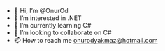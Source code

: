 - 👋 Hi, I’m @OnurOd
- 👀 I’m interested in .NET
- 🌱 I’m currently learning C#
- 💞️ I’m looking to collaborate on C#
- 📫 How to reach me onurodyakmaz@hotmail.com

<!---
OnurOd/OnurOd is a ✨ special ✨ repository because its `README.md` (this file) appears on your GitHub profile.
You can click the Preview link to take a look at your changes.
--->
